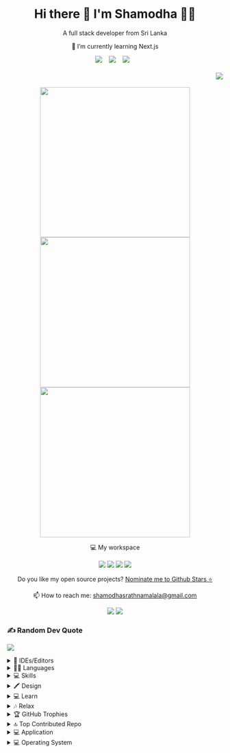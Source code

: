 <h1 align='center'> Hi there 👋 I'm Shamodha 👨‍💻</h1>

<p align='center'>
    A full stack developer from Sri Lanka
</p>
<p align='center'>
    🌱 I’m currently learning Next.js
</p>

<p align='center'>
  <a href="https://web.facebook.com/shamodha.shamabro.rathnamalala/">
    <img src="https://img.shields.io/badge/Shamodha_S_Rathnamalala-%234285F4.svg?&style=for-the-badge&logo=facebook&logoColor=white" /></a>
    &nbsp;&nbsp;
    <a href="https://www.instagram.com/shamodha_s/" target="_blank">
    <img src="https://img.shields.io/badge/shamodha_s-%23E4405F.svg?&style=for-the-badge&logo=instagram&logoColor=white" /></a>
    &nbsp;&nbsp;
    <a href="https://www.linkedin.com/in/shamodha-rathnamalala-21b079193/"><img src="https://img.shields.io/badge/Shamodha_Rathnamalala-%230077B5.svg?&style=for-the-badge&logo=linkedin&logoColor=white" /></a>
    &nbsp;&nbsp;
</p>

<h4 align='right'>

[![](https://visitcount.itsvg.in/api?id=shamodhaSahan&icon=0&color=1)](https://visitcount.itsvg.in)
</h4>

<p align='center'>
  <a href="#"><img src="https://github-readme-stats.vercel.app/api?username=shamodhaSahan&show_icons=true&include_all_commits=true&theme=dark" width="350"></a>
  <a href="#"><img src="https://github-readme-streak-stats.herokuapp.com/?user=shamodhaSahan&theme=blue-green&hide_border=true" width="350"></a>
  <a href="#"><img src="https://github-readme-stats.vercel.app/api/top-langs/?username=shamodhaSahan&theme=blue-green&hide_border=true&include_all_commits=true&count_private=true&layout=compact" width="350">
  </a>
</p>

<p align='center'>
  💻 My workspace<br/><br/>
  <img src="https://img.shields.io/badge/Windows%2011-%230079d5.svg?style=for-the-badge&logo=Windows%2011&logoColor=white" />
  <img src="https://img.shields.io/badge/intel-core%20i5%208th-%230071C5.svg?&style=for-the-badge&logo=intel&logoColor=white" />
  <img src="https://img.shields.io/badge/RAM-8GB-%230071C5.svg?&style=for-the-badge&logoColor=white" />
  <img src="https://img.shields.io/badge/nvidia-mx%20150-%2376B900.svg?&style=for-the-badge&logo=nvidia&logoColor=white" />
</p>

<p align='center'>
  Do you like my open source projects? <a href='https://stars.github.com/nominate/'>Nominate me to Github Stars ⭐</a>
</p>

<p align='center'>
  📫 How to reach me: <a href='mailto:shamodhasrathnamalala@gmail.com'>shamodhasrathnamalala@gmail.com</a>
</p>

<p align='center'>
  <img src="https://img.shields.io/badge/Apple-%23000000.svg?style=for-the-badge&logo=apple&logoColor=white" />
  <img src="https://img.shields.io/badge/App_Store-0D96F6?style=for-the-badge&logo=app-store&logoColor=white" />
</p>

### ✍️ Random Dev Quote

![](https://quotes-github-readme.vercel.app/api?type=horizontal&theme=radical)

<details>
  <summary>🔨 IDEs/Editors</summary>
  
  ![IntelliJ IDEA](https://img.shields.io/badge/IntelliJIDEA-000000.svg?style=for-the-badge&logo=intellij-idea&logoColor=white)
  ![Visual Studio Code](https://img.shields.io/badge/Visual%20Studio%20Code-0078d7.svg?style=for-the-badge&logo=visual-studio-code&logoColor=white)
  ![Android Studio](https://img.shields.io/badge/Android%20Studio-3DDC84.svg?style=for-the-badge&logo=android-studio&logoColor=white)
  ![NetBeans IDE](https://img.shields.io/badge/NetBeansIDE-1B6AC6.svg?style=for-the-badge&logo=apache-netbeans-ide&logoColor=white)
</details>

<details>
  <summary>👩‍💻 Languages</summary>
  
![Java](https://img.shields.io/badge/java-%23ED8B00.svg?style=for-the-badge&logo=openjdk&logoColor=white)
![HTML5](https://img.shields.io/badge/html5-%23E34F26.svg?style=for-the-badge&logo=html5&logoColor=white)
![CSS3](https://img.shields.io/badge/css3-%231572B6.svg?style=for-the-badge&logo=css3&logoColor=white)
![JavaScript](https://img.shields.io/badge/javascript-%23323330.svg?style=for-the-badge&logo=javascript&logoColor=%23F7DF1E)
![TypeScript](https://img.shields.io/badge/typescript-%23007ACC.svg?style=for-the-badge&logo=typescript&logoColor=white)
![JSON](https://img.shields.io/badge/json-5E5C5C?style=for-the-badge&logo=json&logoColor=white)
</details>

<details>
  <summary>💻 Skills</summary>

![Saas](https://img.shields.io/badge/Sass-CC6699?style=for-the-badge&logo=sass&logoColor=white)
![Spring](https://img.shields.io/badge/spring-%236DB33F.svg?style=for-the-badge&logo=spring&logoColor=white)
![Spring](https://img.shields.io/badge/Spring_Boot-F2F4F9?style=for-the-badge&logo=spring-boot)
![React](https://img.shields.io/badge/react-%2320232a.svg?style=for-the-badge&logo=react&logoColor=%2361DAFB)
![React Native](https://img.shields.io/badge/react_native-%2320232a.svg?style=for-the-badge&logo=react&logoColor=%2361DAFB)
![Hibernate](https://img.shields.io/badge/Hibernate-59666C?style=for-the-badge&logo=Hibernate&logoColor=white)
![NPM](https://img.shields.io/badge/NPM-%23CB3837.svg?style=for-the-badge&logo=npm&logoColor=white)
![YARN](https://img.shields.io/badge/Yarn-2C8EBB?style=for-the-badge&logo=yarn&logoColor=white)
![NodeJS](https://img.shields.io/badge/node.js-6DA55F?style=for-the-badge&logo=node.js&logoColor=white)
![TS-Node](https://img.shields.io/badge/ts--node-3178C6?style=for-the-badge&logo=ts-node&logoColor=white)
![Next JS](https://img.shields.io/badge/Next-black?style=for-the-badge&logo=next.js&logoColor=white)
![Express.js](https://img.shields.io/badge/express.js-%23404d59.svg?style=for-the-badge&logo=express&logoColor=%2361DAFB)
![React Query](https://img.shields.io/badge/-React%20Query-FF4154?style=for-the-badge&logo=react%20query&logoColor=white)
![React Router](https://img.shields.io/badge/React_Router-CA4245?style=for-the-badge&logo=react-router&logoColor=white)
![React Hook Form](https://img.shields.io/badge/React%20Hook%20Form-%23EC5990.svg?style=for-the-badge&logo=reacthookform&logoColor=white)
![Redux](https://img.shields.io/badge/redux-%23593d88.svg?style=for-the-badge&logo=redux&logoColor=white)
![Spring Security](https://img.shields.io/badge/Spring_Security-6DB33F?style=for-the-badge&logo=Spring-Security&logoColor=white)
![JWT](https://img.shields.io/badge/JWT-black?style=for-the-badge&logo=JSON%20web%20tokens)
![jQuery](https://img.shields.io/badge/jquery-%230769AD.svg?style=for-the-badge&logo=jquery&logoColor=white)
![Axios](https://img.shields.io/badge/axios-671ddf?&style=for-the-badge&logo=axios&logoColor=white)
![Nodemon](https://img.shields.io/badge/NODEMON-%23323330.svg?style=for-the-badge&logo=nodemon&logoColor=%BBDEAD)
![Expo](https://img.shields.io/badge/expo-1C1E24?style=for-the-badge&logo=expo&logoColor=#D04A37)
![Vite](https://img.shields.io/badge/Vite-B73BFE?style=for-the-badge&logo=vite&logoColor=FFD62E)
![MUI](https://img.shields.io/badge/MUI-%230081CB.svg?style=for-the-badge&logo=mui&logoColor=white)
![TailwindCSS](https://img.shields.io/badge/tailwindcss-%2338B2AC.svg?style=for-the-badge&logo=tailwind-css&logoColor=white)
![Bootstrap](https://img.shields.io/badge/bootstrap-%238511FA.svg?style=for-the-badge&logo=bootstrap&logoColor=white)
![AWS](https://img.shields.io/badge/AWS-%23FF9900.svg?style=for-the-badge&logo=amazon-aws&logoColor=white)
![Render](https://img.shields.io/badge/Render-%46E3B7.svg?style=for-the-badge&logo=render&logoColor=white)
![Github Pages](https://img.shields.io/badge/github%20pages-121013?style=for-the-badge&logo=github&logoColor=white)
![Docker](https://img.shields.io/badge/docker-%230db7ed.svg?style=for-the-badge&logo=docker&logoColor=white)
![ESLint](https://img.shields.io/badge/ESLint-4B3263?style=for-the-badge&logo=eslint&logoColor=white)
![Gradle](https://img.shields.io/badge/Gradle-02303A.svg?style=for-the-badge&logo=Gradle&logoColor=white)
![Firebase](https://img.shields.io/badge/firebase-%23039BE5.svg?style=for-the-badge&logo=firebase)
![MongoDB](https://img.shields.io/badge/MongoDB-%234ea94b.svg?style=for-the-badge&logo=mongodb&logoColor=white)
![MySQL](https://img.shields.io/badge/mysql-%2300f.svg?style=for-the-badge&logo=mysql&logoColor=white)
![Git](https://img.shields.io/badge/GIT-E44C30?style=for-the-badge&logo=git&logoColor=white)
![Postman](https://img.shields.io/badge/Postman-FF6C37?style=for-the-badge&logo=Postman&logoColor=white)
![Windows Terminal](https://img.shields.io/badge/Windows%20Terminal-%234D4D4D.svg?style=for-the-badge&logo=windows-terminal&logoColor=white)

</details>

<details>
  <summary>🖍 Design</summary>
  
  ![Figma](https://img.shields.io/badge/figma-%23F24E1E.svg?style=for-the-badge&logo=figma&logoColor=white)
![Canva](https://img.shields.io/badge/Canva-%2300C4CC.svg?style=for-the-badge&logo=Canva&logoColor=white)
![Adobe Photoshop](https://img.shields.io/badge/adobe%20photoshop-%2331A8FF.svg?style=for-the-badge&logo=adobe%20photoshop&logoColor=white)
![Adobe Premiere Pro](https://img.shields.io/badge/Adobe%20Premiere%20Pro-9999FF.svg?style=for-the-badge&logo=Adobe%20Premiere%20Pro&logoColor=white)
</details>

<details>
  <summary>💻 Learn</summary>
  
  ![Stack Overflow](https://img.shields.io/badge/-Stackoverflow-FE7A16?style=for-the-badge&logo=stack-overflow&logoColor=white)
![Reddit](https://img.shields.io/badge/Reddit-%23FF4500.svg?style=for-the-badge&logo=Reddit&logoColor=white)
![Wikipedia](https://img.shields.io/badge/Wikipedia-%23000000.svg?style=for-the-badge&logo=wikipedia&logoColor=white)
![GeeksForGeeks](https://img.shields.io/badge/GeeksforGeeks-gray?style=for-the-badge&logo=geeksforgeeks&logoColor=35914c)
</details>

<details>
  <summary>🎶 Relax</summary>
  
  ![Spotify](https://img.shields.io/badge/Spotify-1ED760?style=for-the-badge&logo=spotify&logoColor=white)
![YouTube Music](https://img.shields.io/badge/YouTube_Music-FF0000?style=for-the-badge&logo=youtube-music&logoColor=white)
![Apple Music](https://img.shields.io/badge/apple%20music-F34E68?style=for-the-badge&logo=apple%20music&logoColor=white)
</details>

<details>
  <summary>🏆 GitHub Trophies</summary>
  
  ![](https://github-profile-trophy.vercel.app/?username=shamodhaSahan&theme=discord&no-frame=false&no-bg=false&margin-w=4)
</details>

<details>
  <summary>🔝 Top Contributed Repo</summary>
  
  ![](https://github-contributor-stats.vercel.app/api?username=shamodhaSahan&limit=5&theme=radical&combine_all_yearly_contributions=true)

</details>

<details>
  <summary>💻 Application</summary>
  
![Brave](https://img.shields.io/badge/Brave-FB542B?style=for-the-badge&logo=Brave&logoColor=white)
![Google Chrome](https://img.shields.io/badge/Google%20Chrome-4285F4?style=for-the-badge&logo=GoogleChrome&logoColor=white)
![Google Drive](https://img.shields.io/badge/Google%20Drive-4285F4?style=for-the-badge&logo=googledrive&logoColor=white)
![Mega.nz](https://img.shields.io/badge/Mega-%23D90007.svg?style=for-the-badge&logo=Mega&logoColor=white)
![OneDrive](https://img.shields.io/badge/OneDrive-white?style=for-the-badge&logo=Microsoft%20OneDrive&logoColor=0078D4)
![Adobe](https://img.shields.io/badge/adobe-%23FF0000.svg?style=for-the-badge&logo=adobe&logoColor=white)
![Microsoft](https://img.shields.io/badge/Microsoft-0078D4?style=for-the-badge&logo=microsoft&logoColor=white)
![Microsoft Excel](https://img.shields.io/badge/Microsoft_Excel-217346?style=for-the-badge&logo=microsoft-excel&logoColor=white)
![Microsoft Office](https://img.shields.io/badge/Microsoft_Office-D83B01?style=for-the-badge&logo=microsoft-office&logoColor=white)
![Microsoft Word](https://img.shields.io/badge/Microsoft_Word-2B579A?style=for-the-badge&logo=microsoft-word&logoColor=white)
</details>

<details>
  <summary>💻 Operating System</summary>
  
![iOS](https://img.shields.io/badge/iOS-000000?style=for-the-badge&logo=ios&logoColor=white)
![Android](https://img.shields.io/badge/Android-3DDC84?style=for-the-badge&logo=android&logoColor=white)
![Linux](https://img.shields.io/badge/Linux-FCC624?style=for-the-badge&logo=linux&logoColor=black)
![Windows](https://img.shields.io/badge/Windows-0078D6?style=for-the-badge&logo=windows&logoColor=white)
![Windows 11](https://img.shields.io/badge/Windows%2011-%230079d5.svg?style=for-the-badge&logo=Windows%2011&logoColor=white)
</details>
